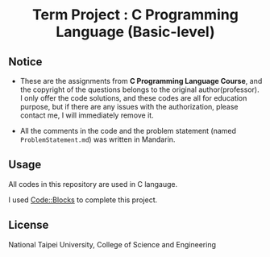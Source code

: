 <h1 align="center">
  Term Project : C Programming Language (Basic-level)
</h1>

## Notice
- These are the assignments from **C Programming Language Course**, and the copyright of the questions 
belongs to the original author(professor). I only offer the code solutions, and these codes are 
all for education purpose, but if there are any issues with the authorization, please contact me, 
I will immediately remove it.

- All the comments in the code and the problem statement (named `ProblemStatement.md`) was written in Mandarin.

## Usage

All codes in this repository are used in C langauge.

I used [Code::Blocks](https://www.codeblocks.org/) to complete this project.



## License

National Taipei University, College of Science and Engineering
